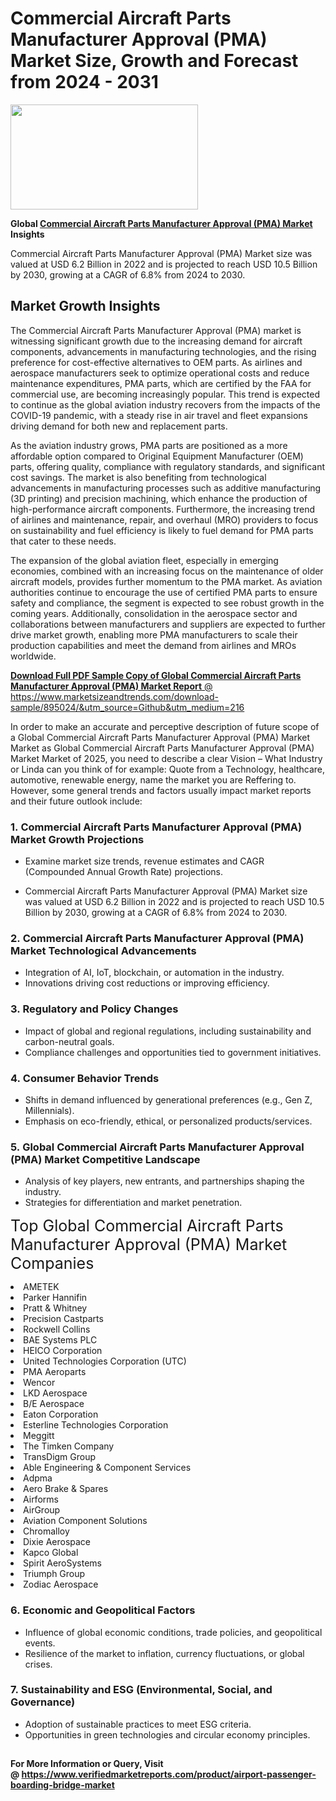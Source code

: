 <H1>Commercial Aircraft Parts Manufacturer Approval (PMA) Market Size, Growth and Forecast from 2024 - 2031</H1><img class="aligncenter size-medium wp-image-584254" src="https://thirdeyenews.in/wp-content/uploads/2024/09/Global-Market-Research-300x168.jpeg" alt="" width="300" height="168" /><p><strong>Global&nbsp;<a href="https://www.marketsizeandtrends.com/download-sample/895024/&amp;utm_source=Github&utm_medium=216">Commercial Aircraft Parts Manufacturer Approval (PMA) Market</a> Insights</strong></p><p>Commercial Aircraft Parts Manufacturer Approval (PMA) Market size was valued at USD 6.2 Billion in 2022 and is projected to reach USD 10.5 Billion by 2030, growing at a CAGR of 6.8% from 2024 to 2030.</p><p><h2>Market Growth Insights</h2> <p>The Commercial Aircraft Parts Manufacturer Approval (PMA) market is witnessing significant growth due to the increasing demand for aircraft components, advancements in manufacturing technologies, and the rising preference for cost-effective alternatives to OEM parts. As airlines and aerospace manufacturers seek to optimize operational costs and reduce maintenance expenditures, PMA parts, which are certified by the FAA for commercial use, are becoming increasingly popular. This trend is expected to continue as the global aviation industry recovers from the impacts of the COVID-19 pandemic, with a steady rise in air travel and fleet expansions driving demand for both new and replacement parts.</p> <p><a href="#"></a></p> <p>As the aviation industry grows, PMA parts are positioned as a more affordable option compared to Original Equipment Manufacturer (OEM) parts, offering quality, compliance with regulatory standards, and significant cost savings. The market is also benefiting from technological advancements in manufacturing processes such as additive manufacturing (3D printing) and precision machining, which enhance the production of high-performance aircraft components. Furthermore, the increasing trend of airlines and maintenance, repair, and overhaul (MRO) providers to focus on sustainability and fuel efficiency is likely to fuel demand for PMA parts that cater to these needs.</p> <p>The expansion of the global aviation fleet, especially in emerging economies, combined with an increasing focus on the maintenance of older aircraft models, provides further momentum to the PMA market. As aviation authorities continue to encourage the use of certified PMA parts to ensure safety and compliance, the segment is expected to see robust growth in the coming years. Additionally, consolidation in the aerospace sector and collaborations between manufacturers and suppliers are expected to further drive market growth, enabling more PMA manufacturers to scale their production capabilities and meet the demand from airlines and MROs worldwide.</p> <p><a href="#"></p><p><span class=""><strong>Download Full PDF Sample Copy of Global Commercial Aircraft Parts Manufacturer Approval (PMA) Market Report</strong> @ <a href="https://www.marketsizeandtrends.com/download-sample/895024/&amp;utm_source=Github&utm_medium=216" target="_blank">https://www.marketsizeandtrends.com/download-sample/895024/&amp;utm_source=Github&utm_medium=216</a></span></p><p>In order to make an accurate and perceptive description of future scope of a Global&nbsp;Commercial Aircraft Parts Manufacturer Approval (PMA) Market Market as Global&nbsp;Commercial Aircraft Parts Manufacturer Approval (PMA) Market Market of 2025, you need to describe a clear Vision &ndash; What Industry or Linda can you think of for example: Quote from a Technology, healthcare, automotive, renewable energy, name the market you are Reffering to. However, some general trends and factors usually impact market reports and their future outlook include:</p><h3>1.&nbsp;<strong>Commercial Aircraft Parts Manufacturer Approval (PMA) Market Growth Projections</strong></h3><ul><li>Examine market size trends, revenue estimates and CAGR (Compounded Annual Growth Rate) projections.</li><li><p>Commercial Aircraft Parts Manufacturer Approval (PMA) Market size was valued at USD 6.2 Billion in 2022 and is projected to reach USD 10.5 Billion by 2030, growing at a CAGR of 6.8% from 2024 to 2030.</p></li></ul><h3>2.&nbsp;<strong>Commercial Aircraft Parts Manufacturer Approval (PMA) Market Technological Advancements</strong></h3><ul><li>Integration of AI, IoT, blockchain, or automation in the industry.</li><li>Innovations driving cost reductions or improving efficiency.</li></ul><h3>3.&nbsp;<strong>Regulatory and Policy Changes</strong></h3><ul><li>Impact of global and regional regulations, including sustainability and carbon-neutral goals.</li><li>Compliance challenges and opportunities tied to government initiatives.</li></ul><h3>4.&nbsp;<strong>Consumer Behavior Trends</strong></h3><ul><li>Shifts in demand influenced by generational preferences (e.g., Gen Z, Millennials).</li><li>Emphasis on eco-friendly, ethical, or personalized products/services.</li></ul><h3>5.&nbsp;<strong>Global Commercial Aircraft Parts Manufacturer Approval (PMA) Market Competitive Landscape</strong></h3><ul><li>Analysis of key players, new entrants, and partnerships shaping the industry.</li><li>Strategies for differentiation and market penetration.</li></ul><p data-pm-slice="1 1 []"><span style="color: inherit; font-family: inherit; font-size: 25px;">Top Global Commercial Aircraft Parts Manufacturer Approval (PMA) Market Companies</span></p><div class="" data-test-id=""><p><li>AMETEK</li><li> Parker Hannifin</li><li> Pratt & Whitney</li><li> Precision Castparts</li><li> Rockwell Collins</li><li> BAE Systems PLC</li><li> HEICO Corporation</li><li> United Technologies Corporation (UTC)</li><li> PMA Aeroparts</li><li> Wencor</li><li> LKD Aerospace</li><li> B/E Aerospace</li><li> Eaton Corporation</li><li> Esterline Technologies Corporation</li><li> Meggitt</li><li> The Timken Company</li><li> TransDigm Group</li><li> Able Engineering & Component Services</li><li> Adpma</li><li> Aero Brake & Spares</li><li> Airforms</li><li> AirGroup</li><li> Aviation Component Solutions</li><li> Chromalloy</li><li> Dixie Aerospace</li><li> Kapco Global</li><li> Spirit AeroSystems</li><li> Triumph Group</li><li> Zodiac Aerospace</li></p></div><h3>6.&nbsp;<strong>Economic and Geopolitical Factors</strong></h3><ul><li>Influence of global economic conditions, trade policies, and geopolitical events.</li><li>Resilience of the market to inflation, currency fluctuations, or global crises.</li></ul><h3>7.&nbsp;<strong>Sustainability and ESG (Environmental, Social, and Governance)</strong></h3><ul><li>Adoption of sustainable practices to meet ESG criteria.</li><li>Opportunities in green technologies and circular economy principles.</li></ul><h2><strong style="font-size: 14px;">For More Information or Query, Visit @&nbsp;</strong><a style="background-color: #ffffff; font-size: 14px;" href="https://www.marketsizeandtrends.com/report/commercial-aircraft-parts-manufacturer-approval-pma-market-/" target="_blank">https://www.verifiedmarketreports.com/product/airport-passenger-boarding-bridge-market</a></h2>
